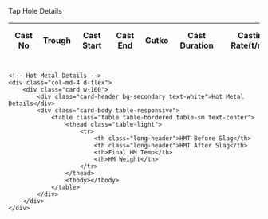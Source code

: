 <div class="row align-items-stretch">
    <!-- Tap Hole Details -->
    <div class="col-md-8 d-flex">
        <div class="card w-100">
            <div class="card-header bg-primary text-white">Tap Hole Details</div>
            <div class="card-body table-responsive" style="overflow-x:auto;">
                <table class="table table-bordered table-responsive-lg text-center align-middle" style="min-width: 1200px;">
                    <thead class="table-light">
                        <tr>
                            <th>Cast No</th>
                            <th>Trough</th>
                            <th>Cast Start</th>
                            <th>Cast End</th>
                            <th>Gutko</th>
                            <th class="long-header">Cast Duration</th>
                            <th class="long-header">Casting Rate(t/min)</th>
                            <th>TLC</th>
                            <th>OT</th>
                            <th class="long-header">Cast Ready Time</th>
                            <th class="long-header">Splashing Wetness Time</th>
                            <th class="long-header">Cast Type</th>
                            <th class="long-header">Clay Condition</th>
                            <th class="long-header">Taphole Behaviour at End Cast</th>
                        </tr>
                    </thead>
                    <tbody></tbody>
                </table>
            </div>
        </div>
    </div>

    <!-- Hot Metal Details -->
    <div class="col-md-4 d-flex">
        <div class="card w-100">
            <div class="card-header bg-secondary text-white">Hot Metal Details</div>
            <div class="card-body table-responsive">
                <table class="table table-bordered table-sm text-center">
                    <thead class="table-light">
                        <tr>
                            <th class="long-header">HMT Before Slag</th>
                            <th class="long-header">HMT After Slag</th>
                            <th>Final HM Temp</th>
                            <th>HM Weight</th>
                        </tr>
                    </thead>
                    <tbody></tbody>
                </table>
            </div>
        </div>
    </div>
</div>
